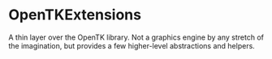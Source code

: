 OpenTKExtensions
================

A thin layer over the OpenTK library. Not a graphics engine by any stretch of the imagination, but provides a few higher-level abstractions and helpers.
